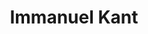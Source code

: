 ---
title: "Immanuel Kant"
cc-type: person
hashtag: "immanuel-kant"
born-on: 1724-04-22
died-on: 1804-02-12
tags:
  - German
  - Philosopher
  - Human Being
  - dead at the moment
---